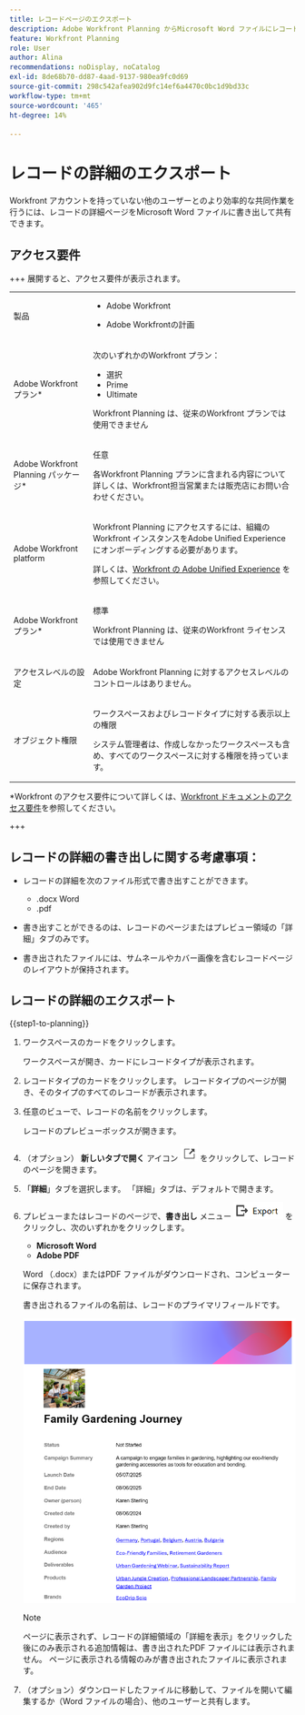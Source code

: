 ```yaml
---
title: レコードページのエクスポート
description: Adobe Workfront Planning からMicrosoft Word ファイルにレコードのプレビューまたは詳細ページをエクスポートできます。
feature: Workfront Planning
role: User
author: Alina
recommendations: noDisplay, noCatalog
exl-id: 8de68b70-dd87-4aad-9137-980ea9fc0d69
source-git-commit: 298c542afea902d9fc14ef6a4470c0bc1d9bd33c
workflow-type: tm+mt
source-wordcount: '465'
ht-degree: 14%

---
```


# レコードの詳細のエクスポート

<!--<span class="preview">The highlighted information on this page refers to functionality not yet generally available. It is available only in the Preview environment for all customers, or in the Production environment for customers who enabled fast releases.</span>

<span class="preview">For information about fast releases, see [Enable or disable fast releases for your organization](/help/quicksilver/administration-and-setup/set-up-workfront/configure-system-defaults/enable-fast-release-process.md).</span>-->


Workfront アカウントを持っていない他のユーザーとのより効率的な共同作業を行うには、レコードの詳細ページをMicrosoft Word ファイルに書き出して共有できます。

## アクセス要件

+++ 展開すると、アクセス要件が表示されます。

<table style="table-layout:auto"> 
<col> 
</col> 
<col> 
</col> 
<tbody> 
    <tr> 
<tr> 
<td> 
   <p> 製品</p> </td> 
   <td> 
   <ul><li><p> Adobe Workfront</p></li> 
   <li><p> Adobe Workfrontの計画<p></li></ul></td> 
  </tr>   
<tr> 
   <td role="rowheader"><p>Adobe Workfront プラン*</p></td> 
   <td> 
<p>次のいずれかのWorkfront プラン：</p> 
<ul><li>選択</li> 
<li>Prime</li> 
<li>Ultimate</li></ul> 
<p>Workfront Planning は、従来のWorkfront プランでは使用できません</p> 
   </td> 
<tr> 
   <td role="rowheader"><p>Adobe Workfront Planning パッケージ*</p></td> 
   <td> 
<p>任意 </p> 
<p>各Workfront Planning プランに含まれる内容について詳しくは、Workfront担当営業または販売店にお問い合わせください。 </p> 
   </td> 
 <tr> 
   <td role="rowheader"><p>Adobe Workfront platform</p></td> 
   <td> 
<p>Workfront Planning にアクセスするには、組織のWorkfront インスタンスをAdobe Unified Experience にオンボーディングする必要があります。</p> 
<p>詳しくは、<a href="/help/quicksilver/workfront-basics/navigate-workfront/workfront-navigation/adobe-unified-experience.md">Workfront の Adobe Unified Experience</a> を参照してください。 </p> 
   </td> 
   </tr> 
  </tr> 
  <tr> 
   <td role="rowheader"><p>Adobe Workfront プラン*</p></td> 
   <td> <p>標準</p>
   <p>Workfront Planning は、従来のWorkfront ライセンスでは使用できません</p> 
  </td> 
  </tr> 
  <tr> 
   <td role="rowheader"><p>アクセスレベルの設定</p></td> 
   <td> <p>Adobe Workfront Planning に対するアクセスレベルのコントロールはありません。</p>   
</td> 
  </tr> 
<tr> 
   <td role="rowheader"><p>オブジェクト権限</p></td> 
   <td>   <p>ワークスペースおよびレコードタイプに対する表示以上の権限 </a> </p>  
   <p>システム管理者は、作成しなかったワークスペースも含め、すべてのワークスペースに対する権限を持っています。</p> </td> 
  </tr> 
</tbody> 
</table>

*Workfront のアクセス要件について詳しくは、[Workfront ドキュメントのアクセス要件](/help/quicksilver/administration-and-setup/add-users/access-levels-and-object-permissions/access-level-requirements-in-documentation.md)を参照してください。

+++


## レコードの詳細の書き出しに関する考慮事項：

* レコードの詳細を次のファイル形式で書き出すことができます。

   * .docx Word
   * .pdf

* 書き出すことができるのは、レコードのページまたはプレビュー領域の「詳細」タブのみです。

* 書き出されたファイルには、サムネールやカバー画像を含むレコードページのレイアウトが保持されます。

## レコードの詳細のエクスポート

{{step1-to-planning}}

1. ワークスペースのカードをクリックします。

   ワークスペースが開き、カードにレコードタイプが表示されます。

1. レコードタイプのカードをクリックします。
レコードタイプのページが開き、そのタイプのすべてのレコードが表示されます。

1. 任意のビューで、レコードの名前をクリックします。

   レコードのプレビューボックスが開きます。

1. （オプション） **新しいタブで開く** アイコン ![ 詳細を新しいタブアイコンで開く ](assets/open-details-in-a-new-tab-icon.png) をクリックして、レコードのページを開きます。

1. 「**詳細**」タブを選択します。 「詳細」タブは、デフォルトで開きます。

1. プレビューまたはレコードのページで、**書き出し** メニュー ![ レコードの詳細ページの書き出しアイコン ](assets/export-icon-in-record-details-page.png) をクリックし、次のいずれかをクリックします。

   * **Microsoft Word**
   * **Adobe PDF**

   Word （.docx）またはPDF ファイルがダウンロードされ、コンピューターに保存されます。

   書き出されるファイルの名前は、レコードのプライマリフィールドです。

   ![ 書き出された word ファイル ](assets/exported-word-file.png)

   >[!NOTE]
   >
   >    ページに表示されず、レコードの詳細領域の「詳細を表示」をクリックした後にのみ表示される追加情報は、書き出されたPDF ファイルには表示されません。 ページに表示される情報のみが書き出されたファイルに表示されます。


1. （オプション）ダウンロードしたファイルに移動して、ファイルを開いて編集するか（Word ファイルの場合）、他のユーザーと共有します。

